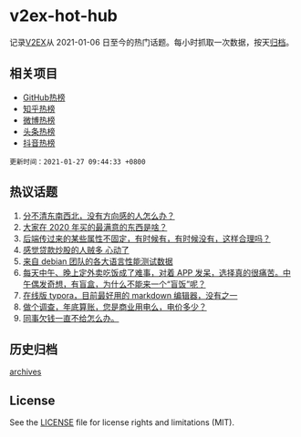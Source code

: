 # v2ex-hot-hub

 记录[V2EX](https://www.v2ex.com/)从 2021-01-06 日至今的热门话题。每小时抓取一次数据，按天[归档](archives)。
 
 ## 相关项目

- [GitHub热榜](https://github.com/lonnyzhang423/github-hot-hub)
- [知乎热榜](https://github.com/lonnyzhang423/zhihu-hot-hub)
- [微博热榜](https://github.com/lonnyzhang423/weibo-hot-hub)
- [头条热榜](https://github.com/lonnyzhang423/toutiao-hot-hub)
- [抖音热榜](https://github.com/lonnyzhang423/douyin-hot-hub)


 `更新时间：2021-01-27 09:44:33 +0800`

## 热议话题

1. [分不清东南西北，没有方向感的人怎么办？](https://www.v2ex.com/t/748429)
1. [大家在 2020 年买的最满意的东西是啥？](https://www.v2ex.com/t/748542)
1. [后端传过来的某些属性不固定，有时候有，有时候没有，这样合理吗？](https://www.v2ex.com/t/748527)
1. [感觉贷款炒股的人贼多 心动了](https://www.v2ex.com/t/748577)
1. [来自 debian 团队的各大语言性能测试数据](https://www.v2ex.com/t/748518)
1. [每天中午、晚上定外卖吃饭成了难事，对着 APP 发呆，选择真的很痛苦。中午偶发奇想，有盲盒，为什么不能来一个“盲饭”呢？](https://www.v2ex.com/t/748487)
1. [在线版 typora，目前最好用的 markdown 编辑器，没有之一](https://www.v2ex.com/t/748439)
1. [做个调查，年底算账，您是商业用电么，电价多少？](https://www.v2ex.com/t/748489)
1. [同事欠钱一直不给怎么办。](https://www.v2ex.com/t/748410)

## 历史归档

[archives](archives)

## License

See the [LICENSE](LICENSE) file for license rights and limitations (MIT).
